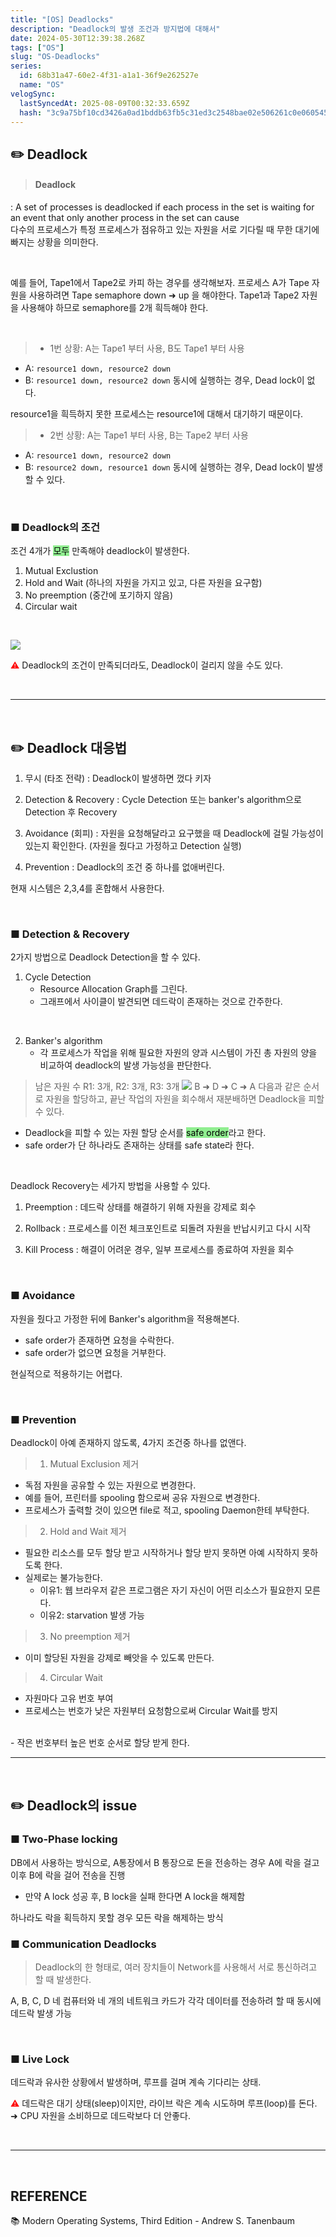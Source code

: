 ```yaml
---
title: "[OS] Deadlocks"
description: "Deadlock의 발생 조건과 방지법에 대해서"
date: 2024-05-30T12:39:38.268Z
tags: ["OS"]
slug: "OS-Deadlocks"
series:
  id: 68b31a47-60e2-4f31-a1a1-36f9e262527e
  name: "OS"
velogSync:
  lastSyncedAt: 2025-08-09T00:32:33.659Z
  hash: "3c9a75bf10cd3426a0ad1bddb63fb5c31ed3c2548bae02e506261c0e060545b1"
---
```


## ✏️ Deadlock
> #### Deadlock
: A set of processes is deadlocked if each process in the set is waiting for an event that only another process in the set can cause<br>
다수의 프로세스가 특정 프로세스가 점유하고 있는 자원을 서로 기다릴 때 무한 대기에 빠지는 상황을 의미한다.

<br>

예를 들어, Tape1에서 Tape2로 카피 하는 경우를 생각해보자.
프로세스 A가 Tape 자원을 사용하려면 Tape semaphore down ➜ up 을 해야한다. Tape1과 Tape2 자원을 사용해야 하므로 semaphore를 2개 흭득해야 한다.

<br>

>- 1번 상황: A는 Tape1 부터 사용, B도 Tape1 부터 사용
   - A: ```resource1 down, resource2 down```
   - B: ```resource1 down, resource2 down```
동시에 실행하는 경우, Dead lock이 없다.

resource1을 흭득하지 못한 프로세스는 resource1에 대해서 대기하기 때문이다.
<br>

>- 2번 상황: A는 Tape1 부터 사용, B는 Tape2 부터 사용
   - A: ```resource1 down, resource2 down```
   - B: ```resource2 down, resource1 down```
동시에 실행하는 경우, Dead lock이 발생할 수 있다.



<br>

### ■ Deadlock의 조건
조건 4개가 <span style = "background-color: lightgreen; color:black">모두</span> 만족해야 deadlock이 발생한다.

1. Mutual Exclustion
2. Hold and Wait (하나의 자원을 가지고 있고, 다른 자원을 요구함)
3. No preemption (중간에 포기하지 않음)
4. Circular wait 

<br>

![](https://velog.velcdn.com/images/jaewon-ju/post/29e1419b-ba6a-4e76-b0f7-846a2fffd12f/image.png)

<span style = "color:red">⚠️</span> Deadlock의 조건이 만족되더라도, Deadlock이 걸리지 않을 수도 있다.


<br>

---

<br>

## ✏️ Deadlock 대응법
1. 무시 (타조 전략)
: Deadlock이 발생하면 껐다 키자

2. Detection & Recovery 
: Cycle Detection 또는 banker's algorithm으로 Detection 후 Recovery

3. Avoidance (회피)
: 자원을 요청해달라고 요구했을 때 Deadlock에 걸릴 가능성이 있는지 확인한다.
(자원을 줬다고 가정하고 Detection 실행)
   
4. Prevention 
: Deadlock의 조건 중 하나를 없애버린다.

현재 시스템은 2,3,4를 혼합해서 사용한다.

<br>

### ■ Detection & Recovery
2가지 방법으로 Deadlock Detection을 할 수 있다.

1. Cycle Detection
   - Resource Allocation Graph를 그린다. 
   - 그래프에서 사이클이 발견되면 데드락이 존재하는 것으로 간주한다.

<br>

2. Banker's algorithm
   - 각 프로세스가 작업을 위해 필요한 자원의 양과 시스템이 가진 총 자원의 양을 비교하여 deadlock의 발생 가능성을 판단한다.
> 남은 자원 수 R1: 3개, R2: 3개, R3: 3개
![](https://velog.velcdn.com/images/jaewon-ju/post/15329738-ba2c-498a-ae86-e81af38c9754/image.png)
B ➜ D ➜ C ➜ A
다음과 같은 순서로 자원을 할당하고, 끝난 작업의 자원을 회수해서 재분배하면 Deadlock을 피할 수 있다.
   - Deadlock을 피할 수 있는 자원 할당 순서를 <span style = "background-color: lightgreen; color:black">safe order</span>라고 한다.
   - safe order가 단 하나라도 존재하는 상태를 safe state라 한다.

<br>

Deadlock Recovery는 세가지 방법을 사용할 수 있다.

1. Preemption
: 데드락 상태를 해결하기 위해 자원을 강제로 회수

2. Rollback
: 프로세스를 이전 체크포인트로 되돌려 자원을 반납시키고 다시 시작

3. Kill Process
: 해결이 어려운 경우, 일부 프로세스를 종료하여 자원을 회수


<br>

### ■ Avoidance
자원을 줬다고 가정한 뒤에 Banker's algorithm을 적용해본다.

- safe order가 존재하면 요청을 수락한다.
- safe order가 없으면 요청을 거부한다.

현실적으로 적용하기는 어렵다.

<br>

### ■ Prevention
Deadlock이 아예 존재하지 않도록, 4가지 조건중 하나를 없앤다.

>1. Mutual Exclusion 제거<br>
- 독점 자원을 공유할 수 있는 자원으로 변경한다.
- 예를 들어, 프린터를 spooling 함으로써 공유 자원으로 변경한다.
- 프로세스가 출력할 것이 있으면 file로 적고, spooling Daemon한테 부탁한다.


>2. Hold and Wait 제거<br>
- 필요한 리소스를 모두 할당 받고 시작하거나 할당 받지 못하면 아예 시작하지 못하도록 한다.
- 실제로는 불가능한다.
   - 이유1: 웹 브라우저 같은 프로그램은 자기 자신이 어떤 리소스가 필요한지 모른다.
   - 이유2: starvation 발생 가능

>3. No preemption 제거
- 이미 할당된 자원을 강제로 빼앗을 수 있도록 만든다.

>4. Circular Wait
- 자원마다 고유 번호 부여
- 프로세스는 번호가 낮은 자원부터 요청함으로써 Circular Wait를 방지
<br>
   - 작은 번호부터 높은 번호 순서로 할당 받게 한다.
   
<br>

---

<br>

## ✏️ Deadlock의 issue
### ■ Two-Phase locking
DB에서 사용하는 방식으로, A통장에서 B 통장으로 돈을 전송하는 경우 A에 락을 걸고 이후 B에 락을 걸어 전송을 진행
 
 - 만약 A lock 성공 후, B lock을 실패 한다면 A lock을 해제함

하나라도 락을 획득하지 못할 경우 모든 락을 해제하는 방식
<br>

### ■ Communication Deadlocks
> Deadlock의 한 형태로, 여러 장치들이 Network를 사용해서 서로 통신하려고 할 때 발생한다.

A, B, C, D 네 컴퓨터와 네 개의 네트워크 카드가 각각 데이터를 전송하려 할 때 동시에 데드락 발생 가능

<br>

### ■ Live Lock
데드락과 유사한 상황에서 발생하며, 루프를 걸며 계속 기다리는 상태.

<span style = "color:red">⚠️</span> 데드락은 대기 상태(sleep)이지만, 라이브 락은 계속 시도하며 루프(loop)를 돈다.
➜ CPU 자원을 소비하므로 데드락보다 더 안좋다.


<br>

---

<br>

## REFERENCE
📚 Modern Operating Systems, Third Edition - Andrew S. Tanenbaum
